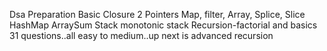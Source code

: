 Dsa Preparation
Basic
Closure
2 Pointers
Map, filter, Array, Splice, Slice
HashMap
ArraySum
Stack
monotonic stack
Recursion-factorial and basics
31 questions..all easy to medium..up next is advanced recursion 
